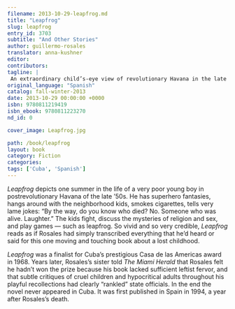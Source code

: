 ```yaml
---
filename: 2013-10-29-leapfrog.md
title: "Leapfrog"
slug: leapfrog
entry_id: 3703
subtitle: "And Other Stories"
author: guillermo-rosales
translator: anna-kushner
editor: 
contributors: 
tagline: |
 An extraordinary child’s-eye view of revolutionary Havana in the late 1950s
original_language: "Spanish"
catalog: fall-winter-2013
date: 2013-10-29 00:00:00 +0000 
isbn: 9780811219419
isbn_ebook: 9780811223270
nd_id: 0

cover_image: Leapfrog.jpg

path: /book/leapfrog
layout: book
category: Fiction
categories: 
tags: ['Cuba', 'Spanish']
---
```

*Leapfrog* depicts one summer in the life of a very poor young boy in postrevolutionary Havana of the late ’50s. He has superhero fantasies, hangs around with the neighborhood kids, smokes cigarettes, tells very lame jokes: “By the way, do you know who died? No. Someone who was alive. Laughter.” The kids fight, discuss the mysteries of religion and sex, and play games — such as leapfrog. So vivid and so very credible, *Leapfrog* reads as if Rosales had simply transcribed everything that he’d heard or said for this one moving and touching book about a lost childhood.

*Leapfrog* was a finalist for Cuba’s prestigious Casa de las Americas award in 1968. Years later, Rosales’s sister told *The Miami Herald* that Rosales felt he hadn’t won the prize because his book lacked sufficient leftist fervor, and that subtle critiques of cruel children and hypocritical adults throughout his playful recollections had clearly “rankled” state officials. In the end the novel never appeared in Cuba. It was first published in Spain in 1994, a year after Rosales’s death.





